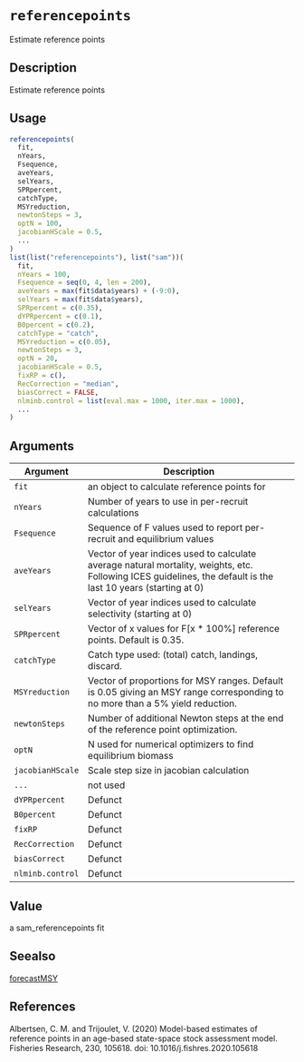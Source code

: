 # `referencepoints`

Estimate reference points


## Description

Estimate reference points


## Usage

```r
referencepoints(
  fit,
  nYears,
  Fsequence,
  aveYears,
  selYears,
  SPRpercent,
  catchType,
  MSYreduction,
  newtonSteps = 3,
  optN = 100,
  jacobianHScale = 0.5,
  ...
)
list(list("referencepoints"), list("sam"))(
  fit,
  nYears = 100,
  Fsequence = seq(0, 4, len = 200),
  aveYears = max(fit$data$years) + (-9:0),
  selYears = max(fit$data$years),
  SPRpercent = c(0.35),
  dYPRpercent = c(0.1),
  B0percent = c(0.2),
  catchType = "catch",
  MSYreduction = c(0.05),
  newtonSteps = 3,
  optN = 20,
  jacobianHScale = 0.5,
  fixRP = c(),
  RecCorrection = "median",
  biasCorrect = FALSE,
  nlminb.control = list(eval.max = 1000, iter.max = 1000),
  ...
)
```


## Arguments

Argument      |Description
------------- |----------------
`fit`     |     an object to calculate reference points for
`nYears`     |     Number of years to use in per-recruit calculations
`Fsequence`     |     Sequence of F values used to report per-recruit and equilibrium values
`aveYears`     |     Vector of year indices used to calculate average natural mortality, weights, etc. Following ICES guidelines, the default is the last 10 years (starting at 0)
`selYears`     |     Vector of year indices used to calculate selectivity (starting at 0)
`SPRpercent`     |     Vector of x values for F[x * 100%] reference points. Default is 0.35.
`catchType`     |     Catch type used: (total) catch, landings, discard.
`MSYreduction`     |     Vector of proportions for MSY ranges. Default is 0.05 giving an MSY range corresponding to no more than a 5% yield reduction.
`newtonSteps`     |     Number of additional Newton steps at the end of the reference point optimization.
`optN`     |     N used for numerical optimizers to find equilibrium biomass
`jacobianHScale`     |     Scale step size in jacobian calculation
`...`     |     not used
`dYPRpercent`     |     Defunct
`B0percent`     |     Defunct
`fixRP`     |     Defunct
`RecCorrection`     |     Defunct
`biasCorrect`     |     Defunct
`nlminb.control`     |     Defunct


## Value

a sam_referencepoints fit


## Seealso

[forecastMSY](#forecastmsy)


## References

Albertsen, C. M. and Trijoulet, V. (2020) Model-based estimates of reference points in an age-based state-space stock assessment model. Fisheries Research, 230, 105618. doi: 10.1016/j.fishres.2020.105618


